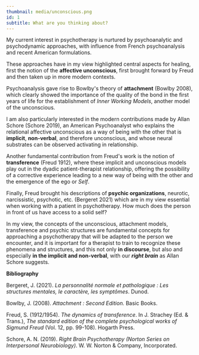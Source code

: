 ```yaml
---
thumbnail: media/unconscious.png
id: 1
subtitle: What are you thinking about?
---
```

My current interest in psychotherapy is nurtured by psychoanalytic and psychodynamic approaches, with influence from French psychoanalysis and recent American formulations.

These approaches have in my view highlighted central aspects for healing, first the notion of the **affective unconscious**, first brought forward by Freud and then taken up in more modern contexts.

Psychoanalysis gave rise to Bowlby's theory of **attachment** (Bowlby 2008), which clearly showed the importance of the quality of the bond in the first years of life for the establishment of *Inner Working Models*, another model of the unconscious.

I am also particularly interested in the modern contributions made by Allan Schore (Schore 2019), an American Psychoanalyst who explains the relational affective unconscious as a way of being with the other that is **implicit**, **non-verbal**, and therefore unconscious, and whose neural substrates can be observed activating in relationship.

Another fundamental contribution from Freud's work is the notion of **transference** (Freud 1912), where these implicit and unconscious models play out in the dyadic patient-therapist relationship, offering the possibility of a corrective experience leading to a new way of being with the other and the emergence of the ego or *Self*.

Finally, Freud brought his descriptions of **psychic organizations**, neurotic, narcissistic, psychotic, etc. (Bergeret 2021) which are in my view essential when working with a patient in psychotherapy. How much does the person in front of us have access to a solid self?

In my view, the concepts of the unconscious, attachment models, transference and psychic structures are fundamental concepts for approaching a psychotherapy that will be adapted to the person we encounter, and it is important for a therapist to train to recognize these phenomena and structures, and this not only **in discourse**, but also and especially **in the implicit and non-verbal**, with our ***right brain*** as Allan Schore suggests.

**Bibliography**

Bergeret, J. (2021). *La personnalité normale et pathologique : Les structures mentales, le caractère, les symptômes*. Dunod.

Bowlby, J. (2008). *Attachment : Second Edition.* Basic Books.

Freud, S. (1912/1954). _The dynamics of transference_. In J. Strachey (Ed. & Trans.), _The standard edition of the complete psychological works of Sigmund Freud_ (Vol. 12, pp. 99-108). Hogarth Press.

Schore, A. N. (2019). *Right Brain Psychotherapy (Norton Series on Interpersonal Neurobiology)*. W. W. Norton & Company, Incorporated.
